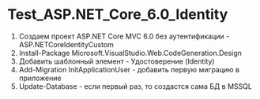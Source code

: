 # Test_ASP.NET_Core_6.0_Identity

1) Создаем проект ASP.NET Core MVC 6.0 без аутентификации - ASP.NETCoreIdentityCustom
2) Install-Package Microsoft.VisualStudio.Web.CodeGeneration.Design
3) Добавить шаблонный элемент - Удостоверение (Identity)
4) Add-Migration InitApplicationUser - добавить первую миграцию в приложение
5) Update-Database - если первый раз, то создастся сама БД в MSSQL
